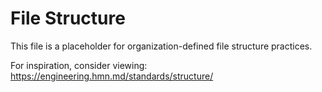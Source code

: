 # File Structure

This file is a placeholder for organization-defined file structure practices.

For inspiration, consider viewing:
https://engineering.hmn.md/standards/structure/